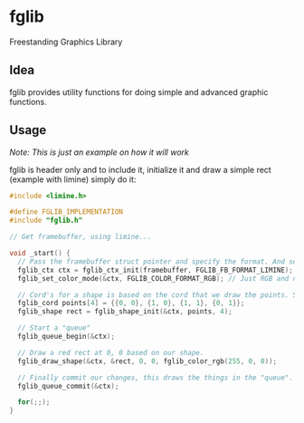 # fglib

Freestanding Graphics Library

## Idea

fglib provides utility functions for doing simple and advanced graphic functions.

## Usage

*Note: This is just an example on how it will work*

fglib is header only and to include it, initialize it and draw a simple rect (example with limine) simply do it:
```cpp
#include <limine.h>

#define FGLIB_IMPLEMENTATION
#include "fglib.h"

// Get framebuffer, using limine...

void _start() {
  // Pass the framebuffer struct pointer and specify the format. And set the color mode (not specific to framebuffer, only to the users preference).
  fglib_ctx ctx = fglib_ctx_init(framebuffer, FGLIB_FB_FORMAT_LIMINE);
  fglib_set_color_mode(&ctx, FGLIB_COLOR_FORMAT_RGB); // Just RGB and not RGBA (or ARGB) since we wont use alpha.

  // Cord's for a shape is based on the cord that we draw the points. So the fglib_cord's here act like a offset.
  fglib_cord points[4] = {{0, 0}, {1, 0}, {1, 1}, {0, 1}};
  fglib_shape rect = fglib_shape_init(&ctx, points, 4);

  // Start a "queue"
  fglib_queue_begin(&ctx);

  // Draw a red rect at 0, 0 based on our shape.
  fglib_draw_shape(&ctx, &rect, 0, 0, fglib_color_rgb(255, 0, 0));

  // Finally commit our changes, this draws the things in the "queue". Commit also clears the queue, so we can draw new things.
  fglib_queue_commit(&ctx);

  for(;;);
}
``` 
